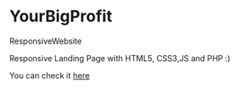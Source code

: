 # YourBigProfit
ResponsiveWebsite

Responsive Landing Page with HTML5, CSS3,JS and PHP :)

You can check it <a href="http://yourbigprofit.epizy.com" target="_blank">here</a>
